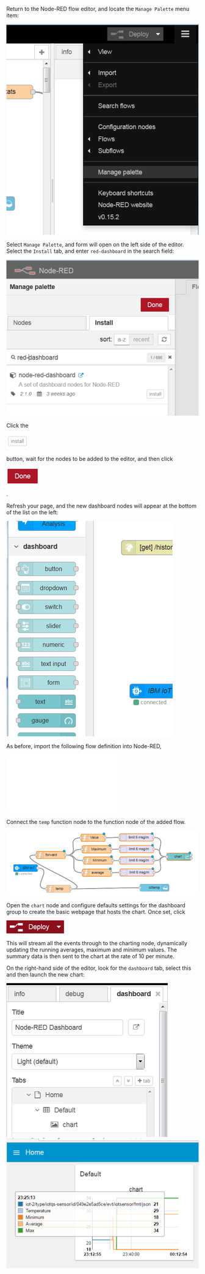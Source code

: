 Return to the Node-RED flow editor, and locate the `Manage Palette` menu item:

![](media/78057b55d74204fed32b0c6d4c859556.png)

Select `Manage Palette`, and form will open on the left side of the editor.
Select the `Install` tab, and enter `red-dashboard` in the search field:

![](media/22d17f85c61f2f9634a285a42e6a8771.png)

Click the

![](media/a683b6070886c4b9ad4e0104773a2d42.png)

button, wait for the nodes to be added to the editor, and then click

![](media/7542fcffec22a68597f8ead40f55e93a.png)

.

Refresh your page, and the new dashboard nodes will appear at the bottom of the
list on the left:

![](media/441103f6b15dbae61ec8016903511821.png)

As before, import the following flow definition into Node-RED,

![Sample dashboard visualisation for Node-Red](./media/text/example-nodered-dashboard-1.txt)

Connect the `temp` function node to the function node of the added flow.

![](media/23907e937a7e6333a4b6a3372592d8bc.png)

Open the `chart` node and configure defaults settings for the dashboard group to
create the basic webpage that hosts the chart. Once set, click

![](media/81b047c6bebb0a64beeef3ba38bc6d7a.png)

This will stream all the events through to the charting node, dynamically
updating the running averages, maximum and minimum values. The summary data is
then sent to the chart at the rate of 10 per minute.

On the right-hand side of the editor, look for the `dashboard` tab, select this
and then launch the new chart:

![Create dashboard](./media/NR-dashboard-create.png)
![View chart](./media/NR-dashboard-chart.png) 
